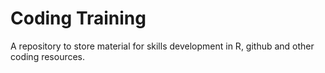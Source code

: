 # Coding Training

A repository to store material for skills development in R, github and other coding resources.
